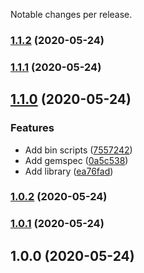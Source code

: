 Notable changes per release.
### [1.1.2](https://github.com/kirtfitzpatrick/release_experiments/compare/v1.1.1...v1.1.2) (2020-05-24)

### [1.1.1](https://github.com/kirtfitzpatrick/release_experiments/compare/v1.1.0...v1.1.1) (2020-05-24)

## [1.1.0](https://github.com/kirtfitzpatrick/release_experiments/compare/v1.0.2...v1.1.0) (2020-05-24)


### Features

* Add bin scripts ([7557242](https://github.com/kirtfitzpatrick/release_experiments/commit/7557242c5cbd1e8851e67a8f0f6399b3054507be))
* Add gemspec ([0a5c538](https://github.com/kirtfitzpatrick/release_experiments/commit/0a5c538d22566946440fe33b09bbaf267c6b767f))
* Add library ([ea76fad](https://github.com/kirtfitzpatrick/release_experiments/commit/ea76fad229770f0fe6af339a2e7c78f37e707ae1))

### [1.0.2](https://github.com/kirtfitzpatrick/release_experiments/compare/v1.0.1...v1.0.2) (2020-05-24)

### [1.0.1](https://github.com/kirtfitzpatrick/release_experiments/compare/v1.0.0...v1.0.1) (2020-05-24)

## 1.0.0 (2020-05-24)
